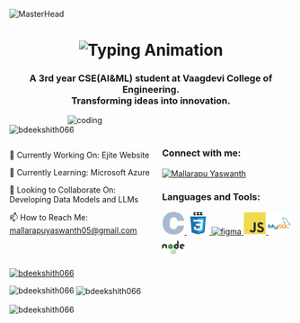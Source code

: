 ![MasterHead](https://user-images.githubusercontent.com/61057666/169029838-74df663d-2e62-4d77-bdff-b43f7d63f00f.png)
<h1 align="center">
    <img src="https://readme-typing-svg.herokuapp.com/?font=Righteous&size=35&center=true&vCenter=true&width=500&height=70&lines=Hi+👋%2C+I'm+Yaswanth;Welcome+to+my+GitHub+profile!" alt="Typing Animation" />
</h1>

<h3 align="center">A 3rd year CSE(AI&ML) student at Vaagdevi College of Engineering.<br> Transforming ideas into innovation.</h3>
<img align="right" alt="coding" width="400" src="https://thumbs.dreamstime.com/b/his-office-guy-programmer-sits-front-computer-screen-to-write-software-code-concept-ai-generative-his-270562642.jpg">

<p align="left"> <img src="https://komarev.com/ghpvc/?username=MYG-1107&label=Profile%20views&color=0e75b6&style=flat" alt="bdeekshith066" /> </p>

<!-- New section added below Profile Views -->
<div style="float: left; width: 50%; margin-right: 20px;">
  <p>🔭 Currently Working On: Ejite Website</p>

  <p>🌱 Currently Learning: Microsoft Azure</p>

  <p>👯 Looking to Collaborate On: Developing Data Models and LLMs</p>

  <p>📫 How to Reach Me: <a href="mallarapuyaswanth05@gmail.com">mallarapuyaswanth05@gmail.com</a></p>
  <br>
</div>

<h3 align="left">Connect with me:</h3>
<p align="left">

<a href="https://www.linkedin.com/in/my2004/" target="blank"><img align="center" src="https://raw.githubusercontent.com/rahuldkjain/github-profile-readme-generator/master/src/images/icons/Social/linked-in-alt.svg" alt="Mallarapu Yaswanth" height="30" width="40" /></a>
<!--
<a href="" target="blank"><img align="center" src="https://raw.githubusercontent.com/rahuldkjain/github-profile-readme-generator/master/src/images/icons/Social/instagram.svg" alt="" height="30" width="40" /></a>
<a href="" target="blank"><img align="center" src="https://raw.githubusercontent.com/rahuldkjain/github-profile-readme-generator/master/src/images/icons/Social/youtube.svg" alt="" height="30" width="40" /></a>
<a href="" target="blank"><img align="center" src="https://raw.githubusercontent.com/rahuldkjain/github-profile-readme-generator/master/src/images/icons/Social/instagram.svg" alt="" height="30" width="40" /></a>
</p>
-->
<h3 align="left">Languages and Tools:</h3>
<p align="left"> <a href="https://www.cprogramming.com/" target="_blank" rel="noreferrer"> <img src="https://raw.githubusercontent.com/devicons/devicon/master/icons/c/c-original.svg" alt="c" width="40" height="40"/> </a> <a href="https://www.w3schools.com/css/" target="_blank" rel="noreferrer"> <img src="https://raw.githubusercontent.com/devicons/devicon/master/icons/css3/css3-original-wordmark.svg" alt="css3" width="40" height="40"/> </a> <a href="https://www.figma.com/" target="_blank" rel="noreferrer"> <img src="https://www.vectorlogo.zone/logos/figma/figma-icon.svg" alt="figma" width="40" height="40"/> </a> <a href="https://developer.mozilla.org/en-US/docs/Web/JavaScript" target="_blank" rel="noreferrer"> <img src="https://raw.githubusercontent.com/devicons/devicon/master/icons/javascript/javascript-original.svg" alt="javascript" width="40" height="40"/> </a> <a href="https://www.mysql.com/" target="_blank" rel="noreferrer"> <img src="https://raw.githubusercontent.com/devicons/devicon/master/icons/mysql/mysql-original-wordmark.svg" alt="mysql" width="40" height="40"/> </a> <a href="https://nodejs.org" target="_blank" rel="noreferrer"> <img src="https://raw.githubusercontent.com/devicons/devicon/master/icons/nodejs/nodejs-original-wordmark.svg" alt="nodejs" width="40" height="40"/> </a> </p>

<p align="left"> <a href="https://github.com/ryo-ma/github-profile-trophy"><img src="https://github-profile-trophy.vercel.app/?username=MYG-1107" alt="bdeekshith066" /></a> </p>

<p><img align="left" src="https://github-readme-stats.vercel.app/api/top-langs?username=MYG-1107&show_icons=true&locale=en&layout=compact" alt="bdeekshith066" /></p>

<p>&nbsp;<img align="center" src="https://github-readme-stats.vercel.app/api?username=MYG-1107&show_icons=true&locale=en" alt="bdeekshith066" /></p>

<p><img align="center" src="https://github-readme-streak-stats.herokuapp.com/?user=MYG-1107&" alt="bdeekshith066" /></p>
